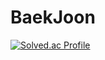 # BaekJoon

[![Solved.ac Profile](http://mazassumnida.wtf/api/v2/generate_badge?boj=calla20031)](https://solved.ac/calla20031/)
